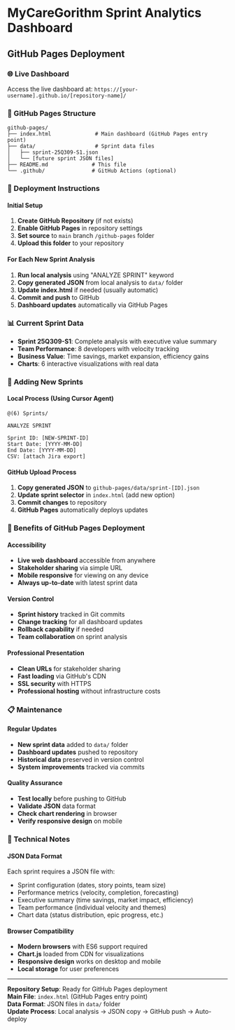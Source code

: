 # MyCareGorithm Sprint Analytics Dashboard
## GitHub Pages Deployment

### 🌐 Live Dashboard
Access the live dashboard at: `https://[your-username].github.io/[repository-name]/`

### 📁 GitHub Pages Structure
```
github-pages/
├── index.html              # Main dashboard (GitHub Pages entry point)
├── data/                   # Sprint data files
│   ├── sprint-25Q309-S1.json
│   └── [future sprint JSON files]
├── README.md              # This file
└── .github/               # GitHub Actions (optional)
```

### 🚀 Deployment Instructions

#### **Initial Setup**
1. **Create GitHub Repository** (if not exists)
2. **Enable GitHub Pages** in repository settings
3. **Set source** to `main` branch `/github-pages` folder
4. **Upload this folder** to your repository

#### **For Each New Sprint Analysis**
1. **Run local analysis** using "ANALYZE SPRINT" keyword
2. **Copy generated JSON** from local analysis to `data/` folder
3. **Update index.html** if needed (usually automatic)
4. **Commit and push** to GitHub
5. **Dashboard updates** automatically via GitHub Pages

### 📊 Current Sprint Data
- **Sprint 25Q309-S1**: Complete analysis with executive value summary
- **Team Performance**: 8 developers with velocity tracking
- **Business Value**: Time savings, market expansion, efficiency gains
- **Charts**: 6 interactive visualizations with real data

### 🔄 Adding New Sprints

#### **Local Process** (Using Cursor Agent)
```
@(6) Sprints/

ANALYZE SPRINT

Sprint ID: [NEW-SPRINT-ID]
Start Date: [YYYY-MM-DD]
End Date: [YYYY-MM-DD]
CSV: [attach Jira export]
```

#### **GitHub Upload Process**
1. **Copy generated JSON** to `github-pages/data/sprint-[ID].json`
2. **Update sprint selector** in `index.html` (add new option)
3. **Commit changes** to repository
4. **GitHub Pages** automatically deploys updates

### 🎯 Benefits of GitHub Pages Deployment

#### **Accessibility**
- **Live web dashboard** accessible from anywhere
- **Stakeholder sharing** via simple URL
- **Mobile responsive** for viewing on any device
- **Always up-to-date** with latest sprint data

#### **Version Control**
- **Sprint history** tracked in Git commits
- **Change tracking** for all dashboard updates
- **Rollback capability** if needed
- **Team collaboration** on sprint analysis

#### **Professional Presentation**
- **Clean URLs** for stakeholder sharing
- **Fast loading** via GitHub's CDN
- **SSL security** with HTTPS
- **Professional hosting** without infrastructure costs

### 📋 Maintenance

#### **Regular Updates**
- **New sprint data** added to `data/` folder
- **Dashboard updates** pushed to repository
- **Historical data** preserved in version control
- **System improvements** tracked via commits

#### **Quality Assurance**
- **Test locally** before pushing to GitHub
- **Validate JSON** data format
- **Check chart rendering** in browser
- **Verify responsive design** on mobile

### 🔧 Technical Notes

#### **JSON Data Format**
Each sprint requires a JSON file with:
- Sprint configuration (dates, story points, team size)
- Performance metrics (velocity, completion, forecasting)
- Executive summary (time savings, market impact, efficiency)
- Team performance (individual velocity and themes)
- Chart data (status distribution, epic progress, etc.)

#### **Browser Compatibility**
- **Modern browsers** with ES6 support required
- **Chart.js** loaded from CDN for visualizations
- **Responsive design** works on desktop and mobile
- **Local storage** for user preferences

---

**Repository Setup**: Ready for GitHub Pages deployment  
**Main File**: `index.html` (GitHub Pages entry point)  
**Data Format**: JSON files in `data/` folder  
**Update Process**: Local analysis → JSON copy → GitHub push → Auto-deploy
